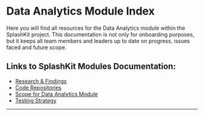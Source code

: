 # Data Analytics Module Index

Here you will find all resources for the Data Analytics module within the SplashKit project.
This documentation is not only for onboarding purposes, but it keeps all team members and leaders up to date on progress, issues faced and future scope.

## Links to SplashKit Modules Documentation:

- [Research & Findings](Research%20&%20Findings/Index.md)
- [Code Repositories](Code%20Repositories/Index.md)
- [Scope for Data Analytics Module](Scope/Index.md)
- [Testing Strategy](Testing%20Strategy/Index.md)

---
